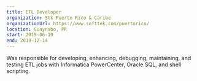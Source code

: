 ```yaml
---
title: ETL Developer
organization: Stk Puerto Rico & Caribe
organizationUrl: https://www.softtek.com/puertorico/
location: Guaynabo, PR
start: 2019-06-19
end: 2019-12-14
---
```


Was responsible for developing, enhancing, debugging, maintaining, and testing ETL jobs with Informatica PowerCenter, Oracle SQL, and shell scripting.
